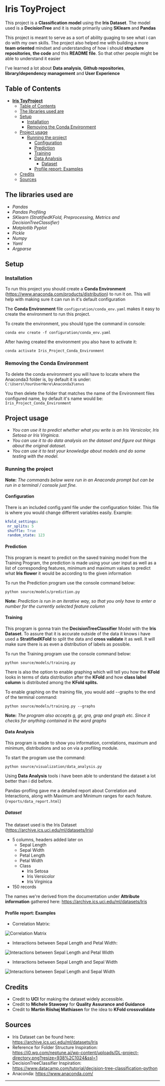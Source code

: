 # **Iris ToyProject**

This project is a **Classification model** using the **Iris Dataset**. The model used is a **DecisionTree** and it is made primarily using **SKlearn** and **Pandas**

This project is meant to serve as a sort of ability guaging to see what i can do with my own skills.
The project also helped me with building a more **team oriented** mindset and understanding of how i should **structure repositories**, **the code** and this **README file**. So that other people might be able to understand it easier

I've learned a lot about **Data analysis**, **Github repositories**, **library/dependency** **management** and **User Experience**

## Table of Contents

- [**Iris ToyProject**](#iris-toyproject)
  - [Table of Contents](#table-of-contents)
  - [The libraries used are](#the-libraries-used-are)
  - [Setup](#setup)
    - [Installation](#installation)
    - [Removing the Conda Environment](#removing-the-conda-environment)
  - [Project usage](#project-usage)
    - [Running the project](#running-the-project)
      - [Configuration](#configuration)
      - [Prediction](#prediction)
      - [Training](#training)
      - [Data Analysis](#data-analysis)
        - [Dataset](#dataset)
      - [Profile report: Examples](#profile-report-examples)
  - [Credits](#credits)
  - [Sources](#sources)

## The libraries used are

- *Pandas*
- *Pandas Profiling*
- *SKlearn (StratifiedKFold, Preprocessing, Metrics and DecisionTreeClassifier)*
- *Matplotlib Pyplot*
- *Pickle*
- *Numpy*
- *Yaml*
- *Argparse*

## Setup

### Installation

To run this project you should create a **Conda Environment** (<https://www.anaconda.com/products/distribution>) to run it on. This will help with making sure it can run in it's default configuration

The **Conda Environment** file `configuration/conda_env.yaml` makes it easy to create the environment to run this project.

To create the environment, you should type the command in console:

```console
conda env create -f configuration/conda_env.yaml
```

After having created the environment you also have to activate it:

```console
conda activate Iris_Project_Conda_Environment
```

### Removing the Conda Environment

To delete the conda environment you will have to locate where the Anaconda3 folder is, by default it is under: `C:\Users\YourUserHere\Anaconda3\envs`

You then delete the folder that matches the name of the Environment files configured name, by default it's name would be: `Iris_Project_Conda_Environment`

## Project usage

- *You can use it to predict whether what you write is an Iris Versicolor, Iris Setosa or Iris Virginica.*
- *You can use it to do data analysis on the dataset and figure out things about the original dataset.*
- *You can use it to test your knowledge about models and do some testing with the model.*

### Running the project

**Note:** *The commands below were run in an Anaconda prompt but can be run in a terminal / console just fine.*

#### Configuration

There is an included config.yaml file under the configuration folder. This file is where you would change different variables easily. Example:

```yaml
kfold_settings:
 nr_splits: 5
 shuffle: True
 random_state: 123
```

#### Prediction

This program is meant to predict on the saved training model from the Training Program, the prediction is made using your user input as well as a list of corresponding features, minimum and maximum values to predict what **Iris flower** it would be according to the given information

To run the Prediction program use the console command below:

```console
python source/models/prediction.py
```

**Note:** *Prediction is run in an iterative way, so that you only have to enter a number for the currently selected feature column*

#### Training

This program is gonna train the **DecisionTreeClassifier** Model with the **Iris Dataset**. To assure that it is accurate outside of the data it knows i have used a **StratifiedKFold** to split the data and **cross validate** it as well. It will make sure there is as even a distribution of labels as possible.

To run the Training program use the console command below:

```console
python source/models/training.py
```

There is also the option to enable graphing which will tell you how the **KFold** looks in terms of data distribution after the **KFold** and how **class label column** is distributed among the **KFold splits.**

To enable graphing on the training file, you would add --graphs to the end of the terminal command:

```console
python source/models/training.py --graphs
```

**Note:** *The program also accepts g, gr, gra, grap and graph etc. Since it checks for anything contained in the word graphs*

#### Data Analysis

This program is made to show you information, correlations, maximum and minimum, distributions and so on via a profiling module.

To start the program use the command:

```console
python source/visualization/data_analysis.py
```

Using **Data Analysis** tools i have been able to understand the dataset a lot better than i did before.

Pandas-profling gave me a detailed report about Correlation and Interactions, along with Maximum and Minimum ranges for each feature. (`reports/data_report.html`)

##### Dataset

The dataset used is the Iris Dataset (<https://archive.ics.uci.edu/ml/datasets/Iris>)

- 5 columns, headers added later on
  - Sepal Length
  - Sepal Width
  - Petal Length
  - Petal Width
  - Class
    - Iris Setosa
    - Iris Versicolor
    - Iris Virginica
- 150 records

The names we're derived from the documentation under **Attribute information** gathered here: <https://archive.ics.uci.edu/ml/datasets/Iris>

#### Profile report: Examples

- Correlation Matrix:

![Correlation Matrix](docs/correlation_matrix_example.png)

- Interactions between Sepal Length and Petal Width:

![Interactions between Sepal Length and Petal Width](docs/interaction_sepal_length_vs_petal_width_example.png)

- Interactions between Sepal Length and Sepal Width

![Interactions between Sepal Length and Sepal Width](docs/interaction_sepal_length_vs_width_example.png)

## Credits

- Credit to **UCI** for making the dataset widely accessible.
- Credit to **Michele Stawowy** for **Quality Assurance and Guidance**
- Credit to **Martin Riishøj Mathiasen** for the idea to **KFold crossvalidate**

## Sources

- Iris Dataset can be found here: <https://archive.ics.uci.edu/ml/datasets/Iris>
- Reference for Folder Structure Inspiration: <https://i0.wp.com/neptune.ai/wp-content/uploads/DL-project-directory.png?resize=938%2C1024&ssl=1>
- DecisionTreeClassifier Inspiration: <https://www.datacamp.com/tutorial/decision-tree-classification-python>
- Anaconda: <https://www.anaconda.com/>

---
